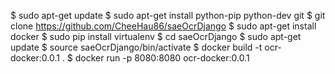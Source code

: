 $ sudo apt-get update
$ sudo apt-get install python-pip python-dev git
$ git clone https://github.com/CheeHau86/saeOcrDjango
$ sudo apt-get install docker
$ sudo pip install virtualenv
$ cd saeOcrDjango 
$ sudo apt-get update
$ source saeOcrDjango/bin/activate
$ docker build -t ocr-docker:0.0.1 .
$ docker run -p 8080:8080 ocr-docker:0.0.1
